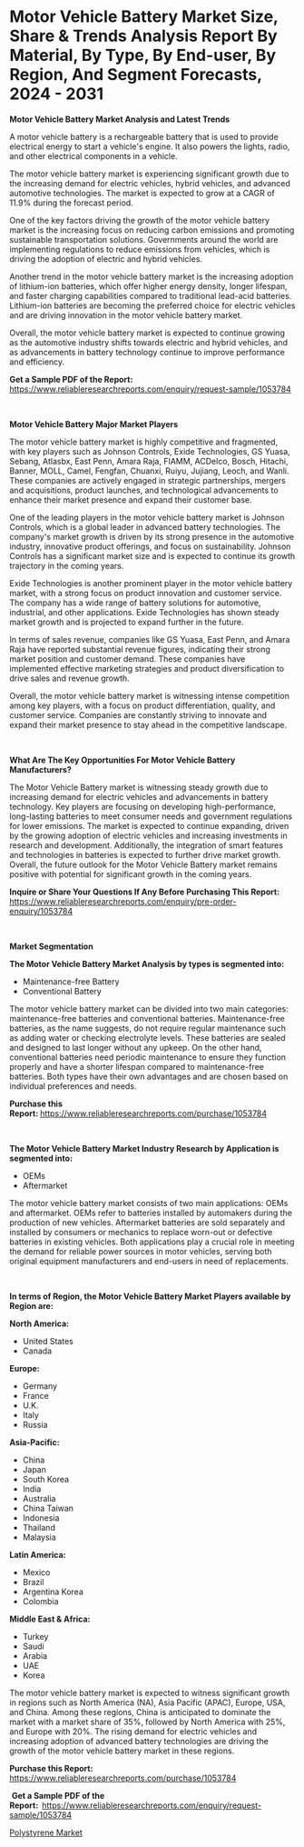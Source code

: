 <p><h1>Motor Vehicle Battery Market Size, Share & Trends Analysis Report By Material, By Type, By End-user, By Region, And Segment Forecasts, 2024 - 2031</h1></p><p><strong>Motor Vehicle Battery Market Analysis and Latest Trends</strong></p>
<p><p>A motor vehicle battery is a rechargeable battery that is used to provide electrical energy to start a vehicle's engine. It also powers the lights, radio, and other electrical components in a vehicle.</p><p>The motor vehicle battery market is experiencing significant growth due to the increasing demand for electric vehicles, hybrid vehicles, and advanced automotive technologies. The market is expected to grow at a CAGR of 11.9% during the forecast period.</p><p>One of the key factors driving the growth of the motor vehicle battery market is the increasing focus on reducing carbon emissions and promoting sustainable transportation solutions. Governments around the world are implementing regulations to reduce emissions from vehicles, which is driving the adoption of electric and hybrid vehicles.</p><p>Another trend in the motor vehicle battery market is the increasing adoption of lithium-ion batteries, which offer higher energy density, longer lifespan, and faster charging capabilities compared to traditional lead-acid batteries. Lithium-ion batteries are becoming the preferred choice for electric vehicles and are driving innovation in the motor vehicle battery market.</p><p>Overall, the motor vehicle battery market is expected to continue growing as the automotive industry shifts towards electric and hybrid vehicles, and as advancements in battery technology continue to improve performance and efficiency.</p></p>
<p><strong>Get a Sample PDF of the Report:&nbsp;</strong> <a href="https://www.reliableresearchreports.com/enquiry/request-sample/1053784">https://www.reliableresearchreports.com/enquiry/request-sample/1053784</a></p>
<p>&nbsp;</p>
<p><strong>Motor Vehicle Battery Major Market Players</strong></p>
<p><p>The motor vehicle battery market is highly competitive and fragmented, with key players such as Johnson Controls, Exide Technologies, GS Yuasa, Sebang, Atlasbx, East Penn, Amara Raja, FIAMM, ACDelco, Bosch, Hitachi, Banner, MOLL, Camel, Fengfan, Chuanxi, Ruiyu, Jujiang, Leoch, and Wanli. These companies are actively engaged in strategic partnerships, mergers and acquisitions, product launches, and technological advancements to enhance their market presence and expand their customer base.</p><p>One of the leading players in the motor vehicle battery market is Johnson Controls, which is a global leader in advanced battery technologies. The company's market growth is driven by its strong presence in the automotive industry, innovative product offerings, and focus on sustainability. Johnson Controls has a significant market size and is expected to continue its growth trajectory in the coming years.</p><p>Exide Technologies is another prominent player in the motor vehicle battery market, with a strong focus on product innovation and customer service. The company has a wide range of battery solutions for automotive, industrial, and other applications. Exide Technologies has shown steady market growth and is projected to expand further in the future.</p><p>In terms of sales revenue, companies like GS Yuasa, East Penn, and Amara Raja have reported substantial revenue figures, indicating their strong market position and customer demand. These companies have implemented effective marketing strategies and product diversification to drive sales and revenue growth.</p><p>Overall, the motor vehicle battery market is witnessing intense competition among key players, with a focus on product differentiation, quality, and customer service. Companies are constantly striving to innovate and expand their market presence to stay ahead in the competitive landscape.</p></p>
<p>&nbsp;</p>
<p><strong>What Are The Key Opportunities For Motor Vehicle Battery Manufacturers?</strong></p>
<p><p>The Motor Vehicle Battery market is witnessing steady growth due to increasing demand for electric vehicles and advancements in battery technology. Key players are focusing on developing high-performance, long-lasting batteries to meet consumer needs and government regulations for lower emissions. The market is expected to continue expanding, driven by the growing adoption of electric vehicles and increasing investments in research and development. Additionally, the integration of smart features and technologies in batteries is expected to further drive market growth. Overall, the future outlook for the Motor Vehicle Battery market remains positive with potential for significant growth in the coming years.</p></p>
<p><strong>Inquire or Share Your Questions If Any Before Purchasing This Report:</strong> <a href="https://www.reliableresearchreports.com/enquiry/pre-order-enquiry/1053784">https://www.reliableresearchreports.com/enquiry/pre-order-enquiry/1053784</a></p>
<p>&nbsp;</p>
<p><strong>Market Segmentation</strong></p>
<p><strong>The Motor Vehicle Battery Market Analysis by types is segmented into:</strong></p>
<p><ul><li>Maintenance-free Battery</li><li>Conventional Battery</li></ul></p>
<p><p>The motor vehicle battery market can be divided into two main categories: maintenance-free batteries and conventional batteries. Maintenance-free batteries, as the name suggests, do not require regular maintenance such as adding water or checking electrolyte levels. These batteries are sealed and designed to last longer without any upkeep. On the other hand, conventional batteries need periodic maintenance to ensure they function properly and have a shorter lifespan compared to maintenance-free batteries. Both types have their own advantages and are chosen based on individual preferences and needs.</p></p>
<p><strong>Purchase this Report:&nbsp;</strong><a href="https://www.reliableresearchreports.com/purchase/1053784">https://www.reliableresearchreports.com/purchase/1053784</a></p>
<p>&nbsp;</p>
<p><strong>The Motor Vehicle Battery Market Industry Research by Application is segmented into:</strong></p>
<p><ul><li>OEMs</li><li>Aftermarket</li></ul></p>
<p><p>The motor vehicle battery market consists of two main applications: OEMs and aftermarket. OEMs refer to batteries installed by automakers during the production of new vehicles. Aftermarket batteries are sold separately and installed by consumers or mechanics to replace worn-out or defective batteries in existing vehicles. Both applications play a crucial role in meeting the demand for reliable power sources in motor vehicles, serving both original equipment manufacturers and end-users in need of replacements.</p></p>
<p>&nbsp;</p>
<p><strong>In terms of Region, the Motor Vehicle Battery Market Players available by Region are:</strong></p>
<p>
    <p> <strong> North America: </strong>
        <ul>
            <li>United States</li>
            <li>Canada</li>
        </ul>
        </p> 
    <p> <strong> Europe: </strong>
        <ul>
            <li>Germany</li>
            <li>France</li>
            <li>U.K.</li>
            <li>Italy</li>
            <li>Russia</li>
        </ul>
        </p> 
    <p> <strong> Asia-Pacific: </strong>
        <ul>
            <li>China</li>
            <li>Japan</li>
            <li>South Korea</li>
            <li>India</li>
            <li>Australia</li>
            <li>China Taiwan</li>
            <li>Indonesia</li>
            <li>Thailand</li>
            <li>Malaysia</li>
        </ul>
        </p> 
    <p> <strong> Latin America: </strong>
        <ul>
            <li>Mexico</li>
            <li>Brazil</li>
            <li>Argentina Korea</li>
            <li>Colombia</li>
        </ul>
        </p> 
    <p> <strong> Middle East & Africa: </strong>
        <ul>
            <li>Turkey</li>
            <li>Saudi</li>
            <li>Arabia</li>
            <li>UAE</li>
            <li>Korea</li>
        </ul>
    </p>
    </p>
<p><p>The motor vehicle battery market is expected to witness significant growth in regions such as North America (NA), Asia Pacific (APAC), Europe, USA, and China. Among these regions, China is anticipated to dominate the market with a market share of 35%, followed by North America with 25%, and Europe with 20%. The rising demand for electric vehicles and increasing adoption of advanced battery technologies are driving the growth of the motor vehicle battery market in these regions.</p></p>
<p><strong>Purchase this Report: </strong><a href="https://www.reliableresearchreports.com/purchase/1053784">https://www.reliableresearchreports.com/purchase/1053784</a></p>
<p>&nbsp;<strong>Get a Sample PDF of the Report:&nbsp;&nbsp;</strong><a href="https://www.reliableresearchreports.com/enquiry/request-sample/1053784">https://www.reliableresearchreports.com/enquiry/request-sample/1053784</a></p>
<p><strong></strong></p>
<p><p><a href="https://three-jumbo-f6d.notion.site/Polystyrene-Market-Offers-Provide-Insightful-Data-for-the-Time-Period-from-2024-to-2031-and-also-Pro-327492ac1142443594366e23fce77b23">Polystyrene Market</a></p></p>